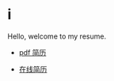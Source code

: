 # i

Hello, welcome to my resume.

- [pdf 简历](https://hamger.github.io/i/pdf.html)

- [在线简历](https://hamger.github.io/i/)
